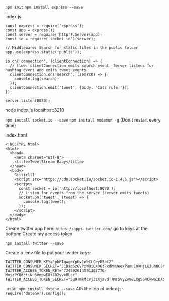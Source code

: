 `npm init`
`npm install express --save`

index.js
```
const express = require('express');
const app = express();
const server = require('http').Server(app);
const io = require('socket.io')(server);

// Middleware: Search for static files in the public folder
app.use(express.static('public'));

io.on('connection', (clientConnection) => {
  // flow: clientConnection emits search event. Server listens for hashtag event and emits tweet events
  clientConnection.on('search', (search) => {
    console.log(search);
  });
  clientConnection.emit('tweet', {body: 'Cats rule!'});
});

server.listen(8080);
```

node index.js
localhost:3210

`npm install socket.io --save`
`npm install nodemon -g` (Don't restart every time)

index.html
```
<!DOCTYPE html>
<html>
  <head>
    <meta charset="utf-8">
    <title>TweetStream Baby</title>
  </head>
  <body>
    Giiiirlll
    <script src="https://cdn.socket.io/socket.io-1.4.5.js"></script>
    <script>
      const socket = io('http://localhost:8080');
      // Listen for events from the server (server emits tweets)
      socket.on('tweet', (tweet) => {
        console.log(tweet);
      });
    </script>
  </body>
</html>
```

Create twitter app here: `https://apps.twitter.com/`
go to keys at the bottom: Create my access token

`npm install twitter --save`

Create a .env file to put your twitter keys:
```
TWITTER_CONSUMER_KEY="pbPIqwgeYpUv1WeCLCeyB5of2"
TWITTER_CONSUMER_SECRET="J1Dsq6zGVPoWOiEX06tFxdhNUeexPumuEOXHjLGJuh8CJtF67Z"
TWITTER_ACCESS_TOKEN_KEY="724592614591307776-MmjzPYQdctiNu3VmpwE8t8R2yvxRLcc"
TWITTER_ACCESS_TOKEN_SECRET="5u9TmkfCvj3zXjavdT7Ms5vyZvV8LXgS64CkwaIDXzc1J"
```

install `npm install dotenv --save`
Ath the top of index.js: `require('dotenv').config();`
